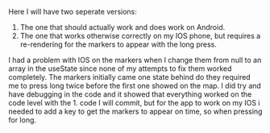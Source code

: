 Here I will have two seperate versions:
1. The one that should actually work and does work on Android.
2. The one that works otherwise correctly on my IOS phone, but requires a re-rendering for the markers to appear with the long press.


I had a problem with IOS on the markers when I change them from null to an array in the useState since none of my attempts to fix them worked completely. 
The markers initially came one state behind do they required me to press long twice before the first one showed on the map. 
I did try and have debugging in the code and it showed that everything worked on the code level with the 1. code I will commit, but for the app to work on my IOS i needed to add a key to get the markers to appear on time, so when pressing for long.
